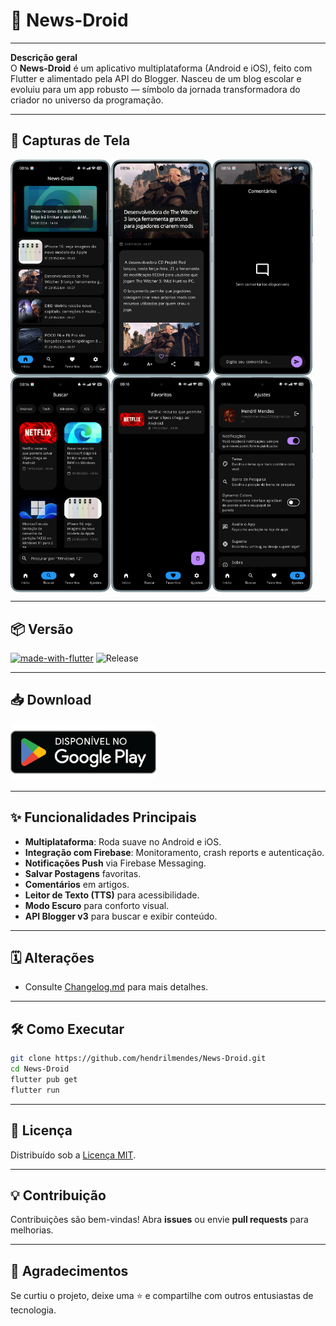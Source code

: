 # 📰 News-Droid

---

**Descrição geral**  
O **News-Droid** é um aplicativo multiplataforma (Android e iOS), feito com Flutter e alimentado pela API do Blogger. Nasceu de um blog escolar e evoluiu para um app robusto — símbolo da jornada transformadora do criador no universo da programação.

---

## 📸 Capturas de Tela

<div style="display: flex; flex-wrap: wrap;">
  <img src="screenshots/preview.png?raw=true" width="32%">
  <img src="screenshots/preview2.png?raw=true" width="32%">
  <img src="screenshots/preview3.png?raw=true" width="32%">
  <img src="screenshots/preview4.png?raw=true" width="32%">
  <img src="screenshots/preview5.png?raw=true" width="32%">
  <img src="screenshots/preview6.png?raw=true" width="32%">
</div>

---

## 📦 Versão

[![made-with-flutter](https://img.shields.io/badge/Made%20with-Flutter-1f425f.svg)](https://flutter.dev/)
![Release](https://img.shields.io/github/v/release/hendrilmendes/News-Droid)

---

## 📥 Download

[<img src="img/get_google-play.png" alt="Baixar pela Google Play" height="90">](https://play.google.com/store/apps/details?id=com.github.hendrilmendes.news)

---

## ✨ Funcionalidades Principais

- **Multiplataforma**: Roda suave no Android e iOS.  
- **Integração com Firebase**: Monitoramento, crash reports e autenticação.  
- **Notificações Push** via Firebase Messaging.  
- **Salvar Postagens** favoritas.  
- **Comentários** em artigos.  
- **Leitor de Texto (TTS)** para acessibilidade.  
- **Modo Escuro** para conforto visual.  
- **API Blogger v3** para buscar e exibir conteúdo.  

---

## 🗓 Alterações
- Consulte [Changelog.md](./Changelog.md) para mais detalhes.

---

## 🛠 Como Executar
```bash
git clone https://github.com/hendrilmendes/News-Droid.git
cd News-Droid
flutter pub get
flutter run
```

---

## 📜 Licença
Distribuído sob a [Licença MIT](LICENSE.md).

---

## 💡 Contribuição
Contribuições são bem-vindas! Abra **issues** ou envie **pull requests** para melhorias.

---

## 🌟 Agradecimentos
Se curtiu o projeto, deixe uma ⭐ e compartilhe com outros entusiastas de tecnologia.